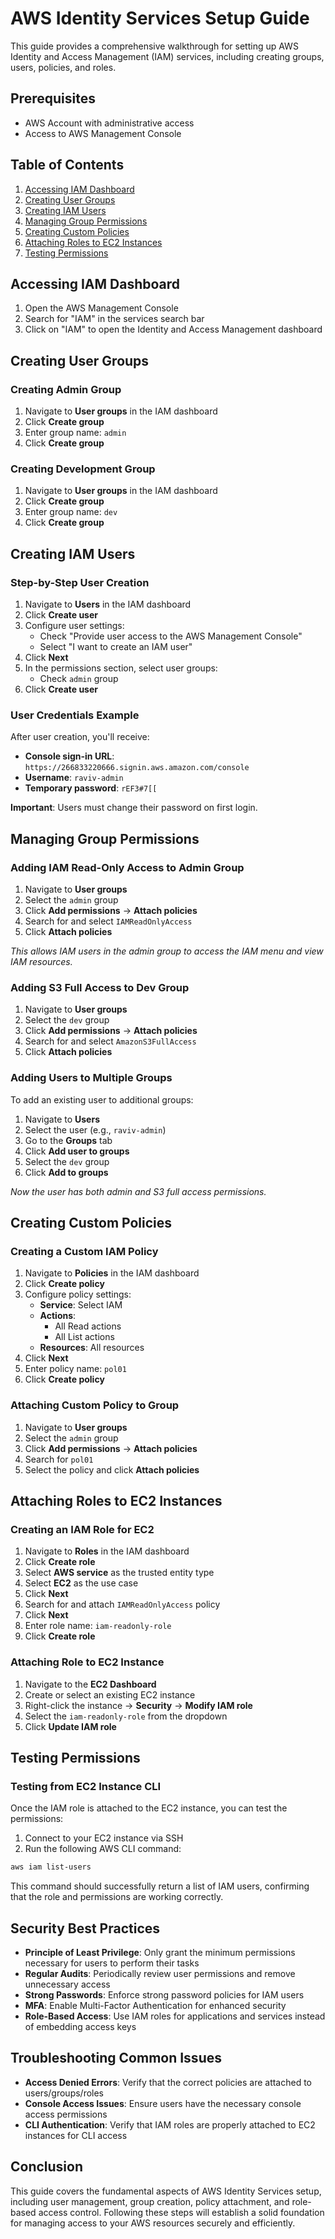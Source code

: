 # AWS Identity Services Setup Guide

This guide provides a comprehensive walkthrough for setting up AWS Identity and Access Management (IAM) services, including creating groups, users, policies, and roles.

## Prerequisites

- AWS Account with administrative access
- Access to AWS Management Console

## Table of Contents

1. [Accessing IAM Dashboard](#accessing-iam-dashboard)
2. [Creating User Groups](#creating-user-groups)
3. [Creating IAM Users](#creating-iam-users)
4. [Managing Group Permissions](#managing-group-permissions)
5. [Creating Custom Policies](#creating-custom-policies)
6. [Attaching Roles to EC2 Instances](#attaching-roles-to-ec2-instances)
7. [Testing Permissions](#testing-permissions)

## Accessing IAM Dashboard

1. Open the AWS Management Console
2. Search for "IAM" in the services search bar
3. Click on "IAM" to open the Identity and Access Management dashboard

## Creating User Groups

### Creating Admin Group

1. Navigate to **User groups** in the IAM dashboard
2. Click **Create group**
3. Enter group name: `admin`
4. Click **Create group**

### Creating Development Group

1. Navigate to **User groups** in the IAM dashboard
2. Click **Create group**
3. Enter group name: `dev`
4. Click **Create group**

## Creating IAM Users

### Step-by-Step User Creation

1. Navigate to **Users** in the IAM dashboard
2. Click **Create user**
3. Configure user settings:
   - Check "Provide user access to the AWS Management Console"
   - Select "I want to create an IAM user"
4. Click **Next**
5. In the permissions section, select user groups:
   - Check `admin` group
6. Click **Create user**

### User Credentials Example

After user creation, you'll receive:
- **Console sign-in URL**: `https://266833220666.signin.aws.amazon.com/console`
- **Username**: `raviv-admin`
- **Temporary password**: `rEF3#7[[`

**Important**: Users must change their password on first login.

## Managing Group Permissions

### Adding IAM Read-Only Access to Admin Group

1. Navigate to **User groups**
2. Select the `admin` group
3. Click **Add permissions** → **Attach policies**
4. Search for and select `IAMReadOnlyAccess`
5. Click **Attach policies**

*This allows IAM users in the admin group to access the IAM menu and view IAM resources.*

### Adding S3 Full Access to Dev Group

1. Navigate to **User groups**
2. Select the `dev` group
3. Click **Add permissions** → **Attach policies**
4. Search for and select `AmazonS3FullAccess`
5. Click **Attach policies**

### Adding Users to Multiple Groups

To add an existing user to additional groups:
1. Navigate to **Users**
2. Select the user (e.g., `raviv-admin`)
3. Go to the **Groups** tab
4. Click **Add user to groups**
5. Select the `dev` group
6. Click **Add to groups**

*Now the user has both admin and S3 full access permissions.*

## Creating Custom Policies

### Creating a Custom IAM Policy

1. Navigate to **Policies** in the IAM dashboard
2. Click **Create policy**
3. Configure policy settings:
   - **Service**: Select IAM
   - **Actions**: 
     - All Read actions
     - All List actions
   - **Resources**: All resources
4. Click **Next**
5. Enter policy name: `pol01`
6. Click **Create policy**

### Attaching Custom Policy to Group

1. Navigate to **User groups**
2. Select the `admin` group
3. Click **Add permissions** → **Attach policies**
4. Search for `pol01`
5. Select the policy and click **Attach policies**

## Attaching Roles to EC2 Instances

### Creating an IAM Role for EC2

1. Navigate to **Roles** in the IAM dashboard
2. Click **Create role**
3. Select **AWS service** as the trusted entity type
4. Select **EC2** as the use case
5. Click **Next**
6. Search for and attach `IAMReadOnlyAccess` policy
7. Click **Next**
8. Enter role name: `iam-readonly-role`
9. Click **Create role**

### Attaching Role to EC2 Instance

1. Navigate to the **EC2 Dashboard**
2. Create or select an existing EC2 instance
3. Right-click the instance → **Security** → **Modify IAM role**
4. Select the `iam-readonly-role` from the dropdown
5. Click **Update IAM role**

## Testing Permissions

### Testing from EC2 Instance CLI

Once the IAM role is attached to the EC2 instance, you can test the permissions:

1. Connect to your EC2 instance via SSH
2. Run the following AWS CLI command:

```bash
aws iam list-users
```

This command should successfully return a list of IAM users, confirming that the role and permissions are working correctly.

## Security Best Practices

- **Principle of Least Privilege**: Only grant the minimum permissions necessary for users to perform their tasks
- **Regular Audits**: Periodically review user permissions and remove unnecessary access
- **Strong Passwords**: Enforce strong password policies for IAM users
- **MFA**: Enable Multi-Factor Authentication for enhanced security
- **Role-Based Access**: Use IAM roles for applications and services instead of embedding access keys

## Troubleshooting Common Issues

- **Access Denied Errors**: Verify that the correct policies are attached to users/groups/roles
- **Console Access Issues**: Ensure users have the necessary console access permissions
- **CLI Authentication**: Verify that IAM roles are properly attached to EC2 instances for CLI access

## Conclusion

This guide covers the fundamental aspects of AWS Identity Services setup, including user management, group creation, policy attachment, and role-based access control. Following these steps will establish a solid foundation for managing access to your AWS resources securely and efficiently.